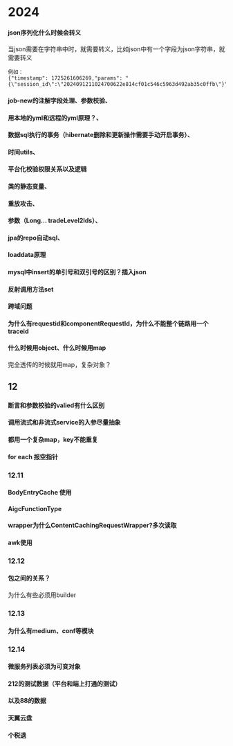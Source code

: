 # 2024
#### json序列化什么时候会转义
当json需要在字符串中时，就需要转义，比如json中有一个字段为json字符串，就需要转义

    例如：
    {"timestamp": 1725261606269,"params": "{\"session_id\":\"2024091211024700622e814cf01c546c5963d492ab35c0ffb\"}"
#### job-new的注解字段处理、参数校验、
#### 用本地的yml和远程的yml原理？、
#### 数据sql执行的事务（hibernate删除和更新操作需要手动开启事务）、
#### 时间utils、
#### 平台化校验权限关系以及逻辑
#### 类的静态变量、
#### 重放攻击、
#### 参数（Long... tradeLevel2Ids）、
#### jpa的repo自动sql、
#### loaddata原理
#### mysql中insert的单引号和双引号的区别？插入json
#### 反射调用方法set
#### 跨域问题
#### 为什么有requestid和componentRequestId，为什么不能整个链路用一个traceid
#### 什么时候用object、什么时候用map
完全透传的时候就用map，复杂对象？
## 12
#### 断言和参数校验的valied有什么区别
#### 调用流式和非流式service的入参尽量抽象
#### 都用一个复杂map，key不能重复
#### for each 报空指针
### 12.11
#### BodyEntryCache 使用
#### AigcFunctionType
#### wrapper为什么ContentCachingRequestWrapper?多次读取
#### awk使用
### 12.12
#### 包之间的关系？
为什么有些必须用builder
### 12.13
#### 	为什么有medium、conf等模块
### 12.14 
#### 微服务列表必须为可变对象
#### 212的测试数据（平台和端上打通的测试）
#### 以及88的数据
#### 天翼云盘
#### 个税退

<!--stackedit_data:
eyJoaXN0b3J5IjpbLTE5MzcyMjgzNTQsMTczNzI2MTA2OCwtMT
AyMDQ3MjkwMCw1MjI3MTIyNjEsNDY1NTk1ODUsMTI2NjE3NDYw
MiwtMjA5ODg3NzQ5LC0xOTk3MDI1NzI5LDg5ODM3MzMzMCwtNT
UwODMwNDU3LDM2ODI0MzZdfQ==
-->